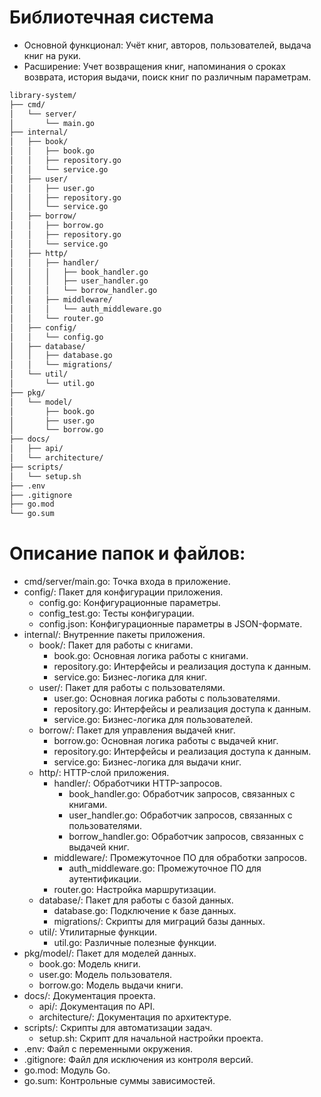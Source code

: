 # Библиотечная система
- Основной функционал: Учёт книг, авторов, пользователей, выдача книг на руки.
- Расширение: Учет возвращения книг, напоминания о сроках возврата, история выдачи,
поиск книг по различным параметрам.

````html
library-system/
├── cmd/
│   └── server/
│       └── main.go
├── internal/
│   ├── book/
│   │   ├── book.go
│   │   ├── repository.go
│   │   └── service.go
│   ├── user/
│   │   ├── user.go
│   │   ├── repository.go
│   │   └── service.go
│   ├── borrow/
│   │   ├── borrow.go
│   │   ├── repository.go
│   │   └── service.go
│   ├── http/
│   │   ├── handler/
│   │   │   ├── book_handler.go
│   │   │   ├── user_handler.go
│   │   │   └── borrow_handler.go
│   │   ├── middleware/
│   │   │   └── auth_middleware.go
│   │   └── router.go
│   ├── config/
│   │   └── config.go
│   ├── database/
│   │   ├── database.go
│   │   └── migrations/
│   └── util/
│       └── util.go
├── pkg/
│   └── model/
│       ├── book.go
│       ├── user.go
│       └── borrow.go
├── docs/
│   ├── api/
│   └── architecture/
├── scripts/
│   └── setup.sh
├── .env
├── .gitignore
├── go.mod
└── go.sum
````

# Описание папок и файлов:
- cmd/server/main.go: Точка входа в приложение.
- config/: Пакет для конфигурации приложения.
  - config.go: Конфигурационные параметры.
  - config_test.go: Тесты конфигурации.
  - config.json: Конфигурационные параметры в JSON-формате.
- internal/: Внутренние пакеты приложения.
  - book/: Пакет для работы с книгами.
    - book.go: Основная логика работы с книгами.
    - repository.go: Интерфейсы и реализация доступа к данным.
    - service.go: Бизнес-логика для книг.
  - user/: Пакет для работы с пользователями.
    - user.go: Основная логика работы с пользователями.
    - repository.go: Интерфейсы и реализация доступа к данным.
    - service.go: Бизнес-логика для пользователей.
  - borrow/: Пакет для управления выдачей книг.
    - borrow.go: Основная логика работы с выдачей книг.
    - repository.go: Интерфейсы и реализация доступа к данным.
    - service.go: Бизнес-логика для выдачи книг.
  - http/: HTTP-слой приложения.
    - handler/: Обработчики HTTP-запросов.
        - book_handler.go: Обработчик запросов, связанных с книгами.
        - user_handler.go: Обработчик запросов, связанных с пользователями.
        - borrow_handler.go: Обработчик запросов, связанных с выдачей книг.
    - middleware/: Промежуточное ПО для обработки запросов.
        - auth_middleware.go: Промежуточное ПО для аутентификации.
    - router.go: Настройка маршрутизации.
  - database/: Пакет для работы с базой данных.
    - database.go: Подключение к базе данных.
    - migrations/: Скрипты для миграций базы данных.
  - util/: Утилитарные функции.
    - util.go: Различные полезные функции.
- pkg/model/: Пакет для моделей данных.
  - book.go: Модель книги.
  - user.go: Модель пользователя.
  - borrow.go: Модель выдачи книги.
- docs/: Документация проекта.
  - api/: Документация по API.
  - architecture/: Документация по архитектуре.
- scripts/: Скрипты для автоматизации задач.
  - setup.sh: Скрипт для начальной настройки проекта.
- .env: Файл с переменными окружения.
- .gitignore: Файл для исключения из контроля версий.
- go.mod: Модуль Go.
- go.sum: Контрольные суммы зависимостей.